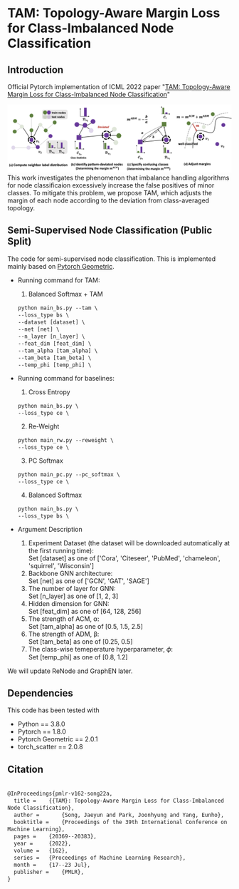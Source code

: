 # TAM: Topology-Aware Margin Loss for Class-Imbalanced Node Classification

## Introduction

Official Pytorch implementation of ICML 2022 paper "[TAM: Topology-Aware Margin Loss for Class-Imbalanced Node Classification](https://proceedings.mlr.press/v162/song22a)"

![Overview Figure](figures/tam_concept.png)
This work investigates the phenomenon that imbalance handling algorithms for node classificaion excessively increase the false positives of minor classes.
To mitigate this problem, we propose TAM, which adjusts the margin of each node according to the deviation from class-averaged topology.

## Semi-Supervised Node Classification (Public Split)

The code for semi-supervised node classification. 
This is implemented mainly based on [Pytorch Geometric](https://github.com/rusty1s/pytorch_geometric).

- Running command for TAM:
  1. Balanced Softmax + TAM
    ```
    python main_bs.py --tam \
    --loss_type bs \
    --dataset [dataset] \
    --net [net] \
    --n_layer [n_layer] \
    --feat_dim [feat_dim] \
    --tam_alpha [tam_alpha] \
    --tam_beta [tam_beta] \
    --temp_phi [temp_phi] \
    ```

- Running command for baselines:
  1. Cross Entropy
    ```
    python main_bs.py \
    --loss_type ce \
    ```
  2. Re-Weight
    ```
    python main_rw.py --reweight \
    --loss_type ce \
    ```
  3. PC Softmax
    ```
    python main_pc.py --pc_softmax \
    --loss_type ce \
    ```
  4. Balanced Softmax
    ```
    python main_bs.py \
    --loss_type bs \ 
    ```

- Argument Description
  1. Experiment Dataset (the dataset will be downloaded automatically at the first running time):\
       Set [dataset] as one of ['Cora', 'Citeseer', 'PubMed', 'chameleon', 'squirrel', 'Wisconsin']
  2. Backbone GNN architecture:\
       Set [net] as one of ['GCN', 'GAT', 'SAGE']
  3. The number of layer for GNN:\
       Set [n_layer] as one of [1, 2, 3]
  4. Hidden dimension for GNN:\
       Set [feat_dim] as one of [64, 128, 256]
  5. The strength of ACM, α:\
       Set [tam_alpha] as one of [0.5, 1.5, 2.5]
  6. The strength of ADM, β:\
       Set [tam_beta] as one of [0.25, 0.5]
  7. The class-wise temeperature hyperparameter, 𝜙: \
       Set [temp_phi] as one of [0.8, 1.2]

We will update ReNode and GraphEN later.

## Dependencies
This code has been tested with 
- Python == 3.8.0
- Pytorch == 1.8.0
- Pytorch Geometric == 2.0.1
- torch_scatter == 2.0.8

## Citation
```

@InProceedings{pmlr-v162-song22a,
  title = 	 {{TAM}: Topology-Aware Margin Loss for Class-Imbalanced Node Classification},
  author =       {Song, Jaeyun and Park, Joonhyung and Yang, Eunho},
  booktitle = 	 {Proceedings of the 39th International Conference on Machine Learning},
  pages = 	 {20369--20383},
  year = 	 {2022},
  volume = 	 {162},
  series = 	 {Proceedings of Machine Learning Research},
  month = 	 {17--23 Jul},
  publisher =    {PMLR},
}

```
